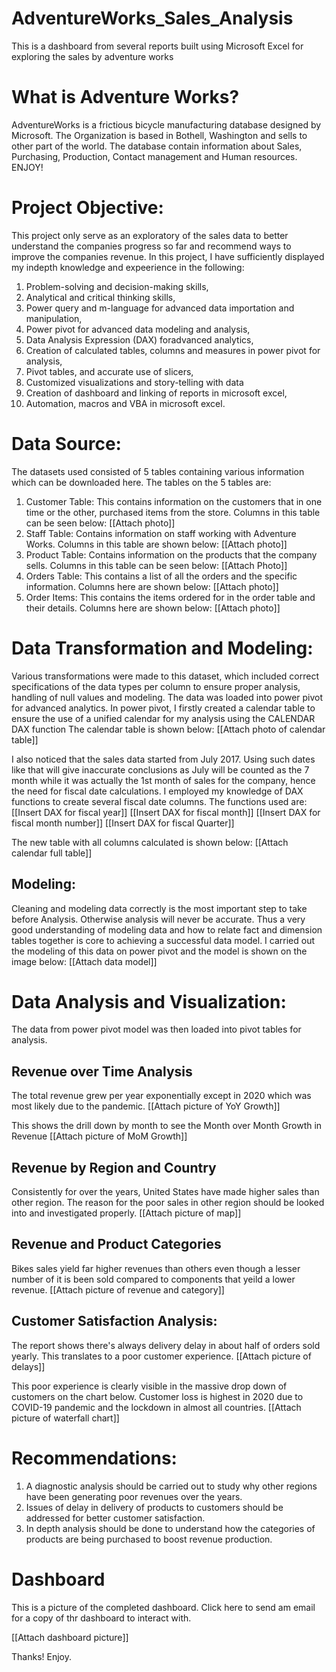 # AdventureWorks_Sales_Analysis
This is a dashboard from several reports built using Microsoft Excel for exploring the sales by adventure works

# What is Adventure Works?
AdventureWorks is a frictious bicycle manufacturing database designed by Microsoft. The Organization is based in Bothell, Washington and sells to other part of the world. The database contain information about Sales, Purchasing, Production, Contact management and Human resources. ENJOY!

# Project Objective:
This project only serve as an exploratory of the sales data to better understand the companies progress so far and recommend ways to improve the companies revenue.
In this project, I have sufficiently displayed my indepth knowledge and expeerience in the following:
1. Problem-solving and decision-making skills,
2. Analytical and critical thinking skills,
3. Power query and m-language for advanced data importation and manipulation,
4. Power pivot for advanced data modeling and analysis,
5. Data Analysis Expression (DAX) foradvanced analytics,
6. Creation of calculated tables, columns and measures in power pivot for analysis,
7. Pivot tables, and accurate use of slicers,
8. Customized visualizations and story-telling with data
9. Creation of dashboard and linking of reports in microsoft excel,
10. Automation, macros and VBA in microsoft excel.

# Data Source: 
The datasets used consisted of 5 tables containing various information which can be downloaded here. 
The tables on the 5 tables are:
1. Customer Table: This contains information on the customers that in one time or the other, purchased items from the store. Columns in this table can be seen below:
[[Attach photo]]
2. Staff Table: Contains information on staff working with Adventure Works. Columns in this table are shown below:
[[Attach photo]]
3. Product Table: Contains information on the products that the company sells. Columns in this table can be seen below:
[[Attach Photo]]
4. Orders Table: This contains a list of all the orders and the specific information. Columns here are shown below:
[[Attach photo]]
5. Order Items: This contains the items ordered for in the order table and their details. Columns here are shown below: 
[[Attach photo]]

# Data Transformation and Modeling:
Various transformations were made to this dataset, which included correct specifications of the data types per column to ensure proper analysis, handling of null values and modeling.
The data was loaded into power pivot for advanced analytics. In power pivot, I firstly created a calendar table to ensure the use of a unified calendar for my analysis using the CALENDAR DAX function  The calendar table is shown below:
[[Attach photo of calendar table]]

I also noticed that the sales data started from July 2017. Using such dates like that will give inaccurate conclusions as July will be counted as the 7 month while it was actually the 1st month of sales for the company, hence the need for fiscal date calculations.
I employed my knowledge of DAX functions to create several fiscal date columns. The functions used are: 
[[Insert DAX for fiscal year]]
[[Insert DAX for fiscal month]]
[[Insert DAX for fiscal month number]]
[[Insert DAX for fiscal Quarter]]

The new table with all columns calculated is shown below:
[[Attach calendar full table]]

## Modeling:
Cleaning and modeling data correctly is the most important step to take before Analysis. Otherwise analysis will never be accurate. Thus a very good understanding of modeling data and how to relate fact and dimension tables together is core to achieving a successful data model. 
I carried out the modeling of this data on power pivot and the model is shown on the image below:
[[Attach data model]]

# Data Analysis and Visualization:
The data from power pivot model was then loaded into pivot tables for analysis.

## Revenue over Time Analysis
The total revenue grew per year exponentially except in 2020  which was most likely due to the pandemic.
[[Attach picture of YoY Growth]]

This shows the drill down by month to see the Month over Month Growth in Revenue
[[Attach picture of MoM Growth]]

## Revenue by Region and Country
Consistently for over the years, United States have made higher sales than other region. The reason for the poor sales in other region should be looked into and investigated properly.
[[Attach picture of map]]

## Revenue and Product Categories
Bikes sales yield far higher revenues than others even though a lesser number of it is been sold compared to components that yeild a lower revenue. 
[[Attach picture of revenue and category]]

## Customer Satisfaction Analysis:
The report shows there's always delivery delay in about half of orders sold yearly. This translates to a poor customer experience.
[[Attach picture of delays]]

This poor experience is clearly visible in the massive drop down of customers on the chart below. Customer loss is highest in 2020 due to COVID-19 pandemic and the lockdown in almost all countries.
[[Attach picture of waterfall chart]]


# Recommendations:
1. A diagnostic analysis should be carried out to study why other regions have been generating poor revenues over the years.
2. Issues of delay in delivery of products to customers should be addressed for better customer satisfaction.
3. In depth analysis should be done to understand how the categories of products are being purchased to boost revenue production.


# Dashboard
This is a picture of the completed dashboard. Click here to send am email for a copy of thr dashboard to interact with.

[[Attach dashboard picture]]

Thanks! Enjoy.

